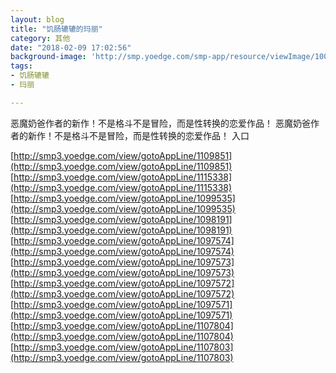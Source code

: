 ```yaml
---
layout: blog
title: "饥肠辘辘的玛丽"
category: 其他
date: "2018-02-09 17:02:56"
background-image: 'http://smp.yoedge.com/smp-app/resource/viewImage/1003290appline.png'
tags:
- 饥肠辘辘
- 玛丽

---
```

恶魔奶爸作者的新作！不是格斗不是冒险，而是性转换的恋爱作品！
恶魔奶爸作者的新作！不是格斗不是冒险，而是性转换的恋爱作品！
入口

[http://smp3.yoedge.com/view/gotoAppLine/1109851](http://smp3.yoedge.com/view/gotoAppLine/1109851)
[http://smp3.yoedge.com/view/gotoAppLine/1115338](http://smp3.yoedge.com/view/gotoAppLine/1115338)
[http://smp3.yoedge.com/view/gotoAppLine/1099535](http://smp3.yoedge.com/view/gotoAppLine/1099535)
[http://smp3.yoedge.com/view/gotoAppLine/1098191](http://smp3.yoedge.com/view/gotoAppLine/1098191)
[http://smp3.yoedge.com/view/gotoAppLine/1097574](http://smp3.yoedge.com/view/gotoAppLine/1097574)
[http://smp3.yoedge.com/view/gotoAppLine/1097573](http://smp3.yoedge.com/view/gotoAppLine/1097573)
[http://smp3.yoedge.com/view/gotoAppLine/1097572](http://smp3.yoedge.com/view/gotoAppLine/1097572)
[http://smp3.yoedge.com/view/gotoAppLine/1097571](http://smp3.yoedge.com/view/gotoAppLine/1097571)
[http://smp3.yoedge.com/view/gotoAppLine/1107804](http://smp3.yoedge.com/view/gotoAppLine/1107804)
[http://smp3.yoedge.com/view/gotoAppLine/1107803](http://smp3.yoedge.com/view/gotoAppLine/1107803)

        
